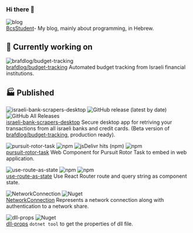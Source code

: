 ### Hi there 👋

![blog](https://img.shields.io/static/v1?label=Gridsome&message=BcsStudent&color=4FC08D&logo=vue.js&link=https://bscstudent.netlify.app/&link=https://github.com/baruchiro/BcsStudent)  
[BcsStudent](https://bscstudent.netlify.app/)- My blog, mainly about programming, in Hebrew.

## 🔭 Currently working on
![brafdlog/budget-tracking](https://img.shields.io/static/v1?label=Electron&message=brafdlog/budget-tracking&color=41B883&logo=vue.js&link=https://github.com/brafdlog/budget-tracking)  
[brafdlog/budget-tracking](https://github.com/brafdlog/budget-tracking) Automated budget tracking from Israeli financial institutions.

## 🏭 Published
![israeli-bank-scrapers-desktop](https://img.shields.io/static/v1?label=Electron&message=israeli-bank-scrapers-desktop&color=4FC08D&logo=vue.js&link=https://github.com/baruchiro/israeli-bank-scrapers-desktop/releases&link=https://github.com/baruchiro/israeli-bank-scrapers-desktop)
![GitHub release (latest by date)](https://img.shields.io/github/v/release/baruchiro/israeli-bank-scrapers-desktop)
![GitHub All Releases](https://img.shields.io/github/downloads/baruchiro/israeli-bank-scrapers-desktop/total)  
[israeli-bank-scrapers-desktop](https://github.com/baruchiro/israeli-bank-scrapers-desktop) Secure desktop app for retriving your transactions from all israeli banks and credit cards. (Beta version of [brafdlog/budget-tracking](https://github.com/brafdlog/budget-tracking), production ready).

![pursuit-rotor-task](https://img.shields.io/static/v1?label=web%20component&message=pursuit-rotor-task&color=E34F26&logo=html5&link=https://www.npmjs.com/package/pursuit-rotor-task&link=https://github.com/baruchiro/pursuit-rotor-task)
![npm](https://img.shields.io/npm/v/pursuit-rotor-task?logo=npm&label=version)
![jsDelivr hits (npm)](https://img.shields.io/jsdelivr/npm/hd/pursuit-rotor-task)
![npm](https://img.shields.io/npm/dm/pursuit-rotor-task?label=npm)  
[pursuit-rotor-task](https://github.com/baruchiro/pursuit-rotor-task) Web Component for Pursuit Rotor Task to embed in web application.

![use-route-as-state](https://img.shields.io/static/v1?label=package&message=use-route-as-state&color=61DAFB&logo=react&link=https://www.npmjs.com/package/use-route-as-state&link=https://github.com/baruchiro/use-route-as-state)
![npm](https://img.shields.io/npm/v/use-route-as-state?logo=npm&label=version)
![npm](https://img.shields.io/npm/dw/use-route-as-state?label=npm)  
[use-route-as-state](https://github.com/baruchiro/use-route-as-state) Use React Router route and query string as component state.

![NetworkConnection](https://img.shields.io/static/v1?label=package&message=NetworkConnection&color=004880&logo=nuget&link=https://www.nuget.org/packages/NetworkConnection/&link=https://github.com/baruchiro/NetworkConnection)
![Nuget](https://img.shields.io/nuget/dt/NetworkConnection)  
[NetworkConnection](https://github.com/baruchiro/NetworkConnection) Represents a network connection along with authentication to a network share.

![dll-props](https://img.shields.io/static/v1?label=package&message=dll-props&color=004880&logo=nuget&link=https://www.nuget.org/packages/DllProps.Tool&link=https://github.com/baruchiro/dll-props)
![Nuget](https://img.shields.io/nuget/dt/DllProps.Tool)  
[dll-props](https://github.com/baruchiro/dll-props) `dotnet tool` to get the properties of dll file.
 <!--
- 🌱 I’m currently learning ...
- 👯 I’m looking to collaborate on ...
- 🤔 I’m looking for help with ...
- 💬 Ask me about ...
- 📫 How to reach me: ...
- 😄 Pronouns: ...
- ⚡ Fun fact: ...
-->
